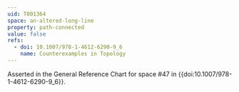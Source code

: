 ```yaml
---
uid: T001364
space: an-altered-long-line
property: path-connected
value: false
refs:
  - doi: 10.1007/978-1-4612-6290-9_6
    name: Counterexamples in Topology
---
```

Asserted in the General Reference Chart for space #47 in
{{doi:10.1007/978-1-4612-6290-9_6}}.

